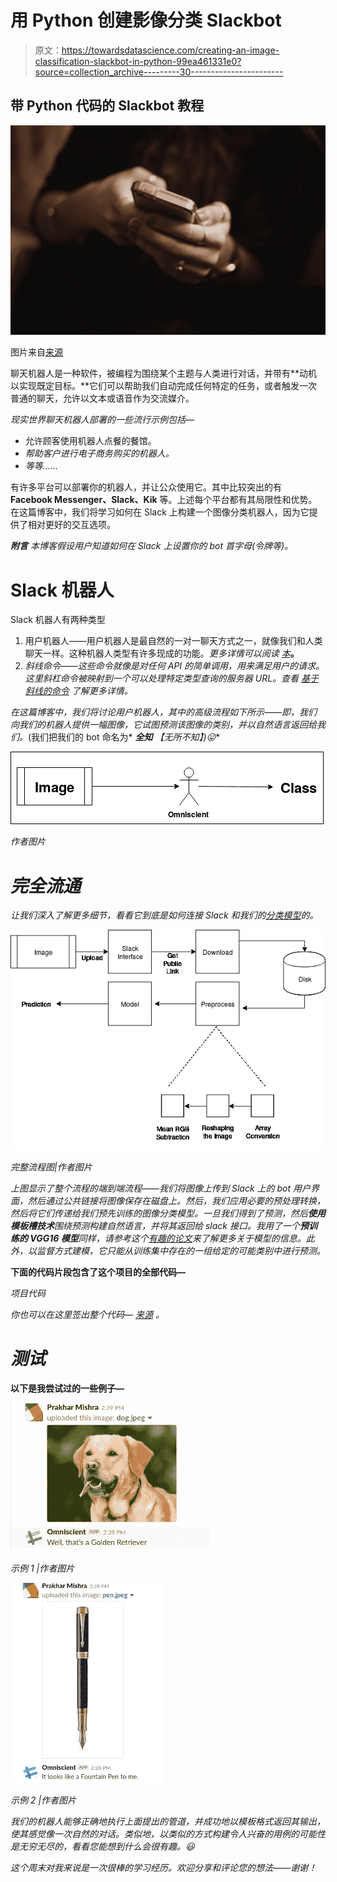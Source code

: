 # 用 Python 创建影像分类 Slackbot

> 原文：<https://towardsdatascience.com/creating-an-image-classification-slackbot-in-python-99ea461331e0?source=collection_archive---------30----------------------->

## 带 Python 代码的 Slackbot 教程

![](img/6b835bfcc7288dd525a45a0ab1dd4efc.png)

图片来自[来源](https://unsplash.com/photos/BjhUu6BpUZA)

聊天机器人是一种软件，被编程为围绕某个主题与人类进行对话，并带有**动机以实现既定目标。**它们可以帮助我们自动完成任何特定的任务，或者触发一次普通的聊天，允许以文本或语音作为交流媒介。

*现实世界聊天机器人部署的一些流行示例包括—*

*   允许顾客使用机器人点餐的餐馆。
*   *帮助客户进行电子商务购买的机器人。*
*   *等等……*

有许多平台可以部署你的机器人，并让公众使用它。其中比较突出的有 **Facebook Messenger、Slack、Kik** 等。上述每个平台都有其局限性和优势。在这篇博客中，我们将学习如何在 Slack 上构建一个图像分类机器人，因为它提供了相对更好的交互选项。

***附言*** *本博客假设用户知道如何在 Slack 上设置你的 bot 首字母(令牌等)。*

# Slack 机器人

Slack 机器人有两种类型

1.  用户机器人——用户机器人是最自然的一对一聊天方式之一，就像我们和人类聊天一样。这种机器人类型有许多现成的功能。*更多详情可以阅读* [*本*](https://api.slack.com/bot-users)**。**
2.  *斜线命令——这些命令就像是对任何 API 的简单调用，用来满足用户的请求。这里斜杠命令被映射到一个可以处理特定类型查询的服务器 URL。*查看* [*基于斜线的命令*](https://www.formcept.com/blog/streamlining-conversations-and-information-exchange-on-slack-with-smart-chatbot/) *了解更多详情。**

*在这篇博客中，我们将讨论用户机器人，其中的高级流程如下所示——即，我们向我们的机器人提供一幅图像，它试图预测该图像的类别，并以自然语言返回给我们。*(我们把我们的 bot 命名为* ***全知*** *【无所不知】)😛**

*![](img/1d1c178953f8bcc9c3ef31307b5cf69b.png)*

*作者图片*

# *完全流通*

*让我们深入了解更多细节，看看它到底是如何连接 Slack 和我们的[分类模型](https://prakhartechviz.blogspot.com/2019/01/image-classification-keras.html)的。*

*![](img/c9aa905043667e42c2ed9a26eb074d9b.png)*

*完整流程图|作者图片*

*上图显示了整个流程的端到端流程——我们将图像上传到 Slack 上的 bot 用户界面，然后通过公共链接将图像保存在磁盘上。然后，我们应用必要的预处理转换，然后将它们传递给我们预先训练的图像分类模型。一旦我们得到了预测，然后**使用模板槽技术**围绕预测构建自然语言，并将其返回给 slack 接口。我用了一个**预训练的 VGG16 模型**同样，请参考这个[有趣的论文](https://papers.nips.cc/paper/4824-imagenet-classification-with-deep-convolutional-neural-networks.pdf)来了解更多关于模型的信息。此外，以监督方式建模，它只能从训练集中存在的一组给定的可能类别中进行预测。*

**下面的代码片段包含了这个项目的全部代码—**

*项目代码*

**你也可以在这里签出整个代码—* [*来源*](https://gist.github.com/prakhar21/cc275b6f321e85bfcdc0f68af2fab895) *。**

# *测试*

**以下是我尝试过的一些例子—**

*![](img/56d9f3078a4329ed6ba0ba93771f51c2.png)*

*示例 1 |作者图片*

*![](img/710f547b7e72d791dbd2480da1ef71d9.png)*

*示例 2 |作者图片*

*我们的机器人能够正确地执行上面提出的管道，并成功地以模板格式返回其输出，使其感觉像一次自然的对话。类似地，以类似的方式构建令人兴奋的用例的可能性是无穷无尽的，看看您能想到什么会很有趣。😃*

*这个周末对我来说是一次很棒的学习经历。欢迎分享和评论您的想法——谢谢！*